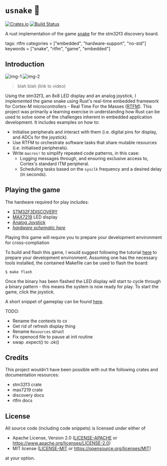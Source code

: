 # `usnake` :snake:
[![Crates.io](https://img.shields.io/crates/v/usnake.svg)](https://crates.io/crates/usnake)
[![Build Status](https://travis-ci.org/arosspope/usnake.svg?branch=master)](https://travis-ci.org/arosspope/usnake)

A rust implementation of the game [snake](https://en.wikipedia.org/wiki/Snake_(video_game_genre)) for the stm32f3 discovery board.

tags: rtfm
categories = ["embedded", "hardware-support", "no-std"]
keywords = ["snake", "rtfm", "game", "embedded"]

## Introduction

![img-1](https://i.imgur.com/yKoJNrH.jpg) ![img-2](https://imgur.com/a/gMvj2Fx.gif)
> blah blah (link to video)

Using the stm32f3, an 8x8 LED display and an analog joystick, I implemented the game snake using Rust's real-time embedded framework for Cortex-M microcontrollers - Real Time For the Masses ([RTFM](https://github.com/rtfm-rs/cortex-m-rtfm)). This project was primarily a learning exercise in understanding how Rust can be used to solve some of the challenges inherent in embedded application development. It includes examples on how to:

- Initialise peripherals and interact with them (i.e. digital pins for display, and ADCs for the joystick).
- Use RTFM to orchestrate software tasks that share mutable resources (i.e. initialised peripherals).
- Write `macros!` to simplify repeated code patterns, in this case:
    * Logging messages through, and ensuring exclusive access to, Cortex's standard ITM peripheral.
    * Scheduling tasks based on the `sysclk` frequency and a desired delay (in seconds).

## Playing the game

The hardware required for play includes:
* [STM32F3DISCOVERY](https://www.st.com/en/evaluation-tools/stm32f3discovery.html)
* [MAX7219](https://core-electronics.com.au/max7219-serial-dot-matrix-display-module.html) LED display
* [Analog Joystick](https://www.jaycar.com.au/arduino-compatible-x-and-y-axis-joystick-module/p/XC4422)
* [_hardware schematic here_]()


Playing this game will require you to prepare your development environment for cross-compliation 

To build and flash this game, I would suggest following the tutorial [here](https://rust-embedded.github.io/discovery/03-setup/index.html) to prepare your development environment. Assuming one has the necessary tools installed, the contained Makefile can be used to flash the board:
```
$ make flash
```
Once the binary has been flashed the LED display will start to cycle through a binary pattern - this means the system is now ready for play. To start the game, click the joystick.

A short snippet of gameplay can be found [here]().


TODO: 
 - Rename the contexts to cx
 - Get rid of refresh display thing
 - Rename `Resources` struct
 - Fix openocd file to pause at init routine
 - swap .expect() to .ok()


## Credits

This project wouldn't have been possible with out the following crates and documentation resources:
- stm32f3 crate
- max7219 crate
- discovery docs
- rtfm docs

## License

All source code (including code snippets) is licensed under either of

- Apache License, Version 2.0 ([LICENSE-APACHE](LICENSE-APACHE) or https://www.apache.org/licenses/LICENSE-2.0)
- MIT license ([LICENSE-MIT](LICENSE-MIT) or https://opensource.org/licenses/MIT)

at your option.
